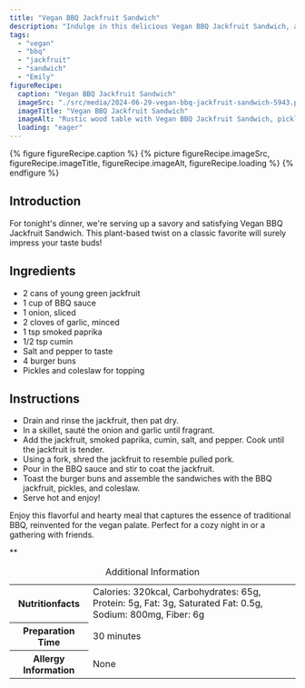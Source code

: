 ```yaml
---
title: "Vegan BBQ Jackfruit Sandwich"
description: "Indulge in this delicious Vegan BBQ Jackfruit Sandwich, a plant-based take on a classic favorite. Perfect for a cozy dinner at home or a gathering with friends."
tags:
  - "vegan"
  - "bbq"
  - "jackfruit"
  - "sandwich"
  - "Emily"
figureRecipe: 
  caption: "Vegan BBQ Jackfruit Sandwich"
  imageSrc: "./src/media/2024-06-29-vegan-bbq-jackfruit-sandwich-5943.png"
  imageTitle: "Vegan BBQ Jackfruit Sandwich"
  imageAlt: "Rustic wood table with Vegan BBQ Jackfruit Sandwich, pickles, and coleslaw on white plate, inviting vegan BBQ experience"
  loading: "eager"
---
```


{% figure figureRecipe.caption %}
{% picture figureRecipe.imageSrc, figureRecipe.imageTitle, figureRecipe.imageAlt, figureRecipe.loading %}
{% endfigure %}

## Introduction

For tonight's dinner, we're serving up a savory and satisfying Vegan BBQ Jackfruit Sandwich. This plant-based twist on a classic favorite will surely impress your taste buds!

## Ingredients

- 2 cans of young green jackfruit
- 1 cup of BBQ sauce
- 1 onion, sliced
- 2 cloves of garlic, minced
- 1 tsp smoked paprika
- 1/2 tsp cumin
- Salt and pepper to taste
- 4 burger buns
- Pickles and coleslaw for topping

## Instructions

- Drain and rinse the jackfruit, then pat dry.
- In a skillet, sauté the onion and garlic until fragrant.
- Add the jackfruit, smoked paprika, cumin, salt, and pepper. Cook until the jackfruit is tender.
- Using a fork, shred the jackfruit to resemble pulled pork.
- Pour in the BBQ sauce and stir to coat the jackfruit.
- Toast the burger buns and assemble the sandwiches with the BBQ jackfruit, pickles, and coleslaw.
- Serve hot and enjoy!

Enjoy this flavorful and hearty meal that captures the essence of traditional BBQ, reinvented for the vegan palate. Perfect for a cozy night in or a gathering with friends.

**

<table><caption class='sr-only'>Additional Information</caption><tr><th>Nutritionfacts</th><td>Calories: 320kcal, Carbohydrates: 65g, Protein: 5g, Fat: 3g, Saturated Fat: 0.5g, Sodium: 800mg, Fiber: 6g&nbsp;</td></tr><tr><th>Preparation Time</th><td>30 minutes&nbsp;</td></tr><tr><th>Allergy Information</th><td>None&nbsp;</td></tr></table>

